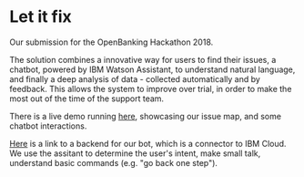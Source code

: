 # Let it fix
Our submission for the OpenBanking Hackathon 2018.

The solution combines a innovative way for users to find their issues, a chatbot, powered by IBM Watson Assistant, to understand natural language, and finally a deep analysis of data - collected automatically and by feedback.
This allows the system to improve over trial, in order to make the most out of the time of the support team.

There is a live demo running [here](http://letitfix.poleno.fr/), showcasing our issue map, and some chatbot interactions.

[Here](https://github.com/proust96/chatbot_back) is a link to a backend for our bot, which is a connector to IBM Cloud. We use the assitant to determine the user's intent, make small talk, understand basic commands (e.g. "go back one step").



